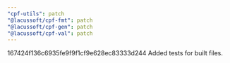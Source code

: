 ```yaml
---
"cpf-utils": patch
"@lacussoft/cpf-fmt": patch
"@lacussoft/cpf-gen": patch
"@lacussoft/cpf-val": patch
---
```


167424f136c6935fe9f9f1cf9e628ec83333d244 Added tests for built files.
